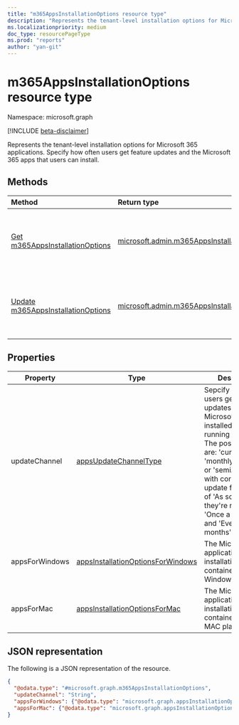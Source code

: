 ```yaml
---
title: "m365AppsInstallationOptions resource type"
description: "Represents the tenant-level installation options for Microsoft 365 Applications."
ms.localizationpriority: medium
doc_type: resourcePageType
ms.prod: "reports"
author: "yan-git"
---
```


# m365AppsInstallationOptions resource type

Namespace: microsoft.graph

[!INCLUDE [beta-disclaimer](../../includes/beta-disclaimer.md)]

Represents the tenant-level installation options for Microsoft 365 applications. Specify how often users get feature updates and the Microsoft 365 apps that users can install.

## Methods

|Method|Return type|Description|
|:---|:---|:---|
|[Get m365AppsInstallationOptions](../api/m365AppsInstallationOptions-get.md)|[microsoft.admin.m365AppsInstallationOptions](../resources/m365appsInstallationoptions.md)|Get the tenant-level installation options for Microsoft 365 applications.|
|[Update m365AppsInstallationOptions](../api/m365AppsInstallationOptions-update.md)|[microsoft.admin.m365AppsInstallationOptions](../resources/m365appsInstallationoptions.md)|Update tenant-level installation options for Microsoft 365 applications.|

## Properties

| Property       | Type           | Description                                 |
| -------------- | -------------- | ------------------------------------------- |
| updateChannel | [appsUpdateChannelType](../resources/appsUpdateChannelType.md) | Sepcify how often users get feature updates for Microsoft 365 apps installed on devices running Windows. The possible values are: 'current', 'monthlyEnterprise', or 'semiAnnual', with corresponding update frequencies of 'As soon as they're ready', 'Once a month', and 'Every six months'. |
| appsForWindows | [appsInstallationOptionsForWindows](../resources/appsInstallationOptionsForWindows.md) | The Microsoft 365 applications installation options container object for Windows platform. |
| appsForMac | [appsInstallationOptionsForMac](../resources/appsInstallationOptionsForMac.md) | The Microsoft 365 applications installation options container object for MAC platform. |

## JSON representation

The following is a JSON representation of the resource.
<!-- {
  "blockType": "resource",
  "@odata.type": "microsoft.graph.m365AppsInstallationOptions",
  "baseType": "microsoft.graph.entity",
  "openType": false
}
-->
``` json
{
  "@odata.type": "#microsoft.graph.m365AppsInstallationOptions",
  "updateChannel": "String",
  "appsForWindows": {"@odata.type": "microsoft.graph.appsInstallationOptionsForWindows"},
  "appsForMac": {"@odata.type": "microsoft.graph.appsInstallationOptionsForMac"}
}
```
